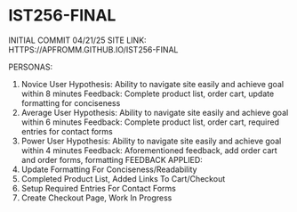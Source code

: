 # IST256-FINAL

INITIAL COMMIT 04/21/25
SITE LINK: HTTPS://APFROMM.GITHUB.IO/IST256-FINAL

PERSONAS: 
1. Novice User
    Hypothesis: Ability to navigate site easily and achieve goal within 8 minutes
    Feedback: Complete product list, order cart, update formatting for conciseness
3. Average User
    Hypothesis: Ability to navigate site easily and achieve goal within 6 minutes
    Feedback: Complete product list, order cart, required entries for contact forms
4. Power User
	  Hypothesis: Ability to navigate site easily and achieve goal within 4 minutes
	  Feedback: Aforementioned feedback, add order cart and order forms, formatting
FEEDBACK APPLIED:
1. Update Formatting For Conciseness/Readability
2. Completed Product List, Added Links To Cart/Checkout
3. Setup Required Entries For Contact Forms
4. Create Checkout Page, Work In Progress
